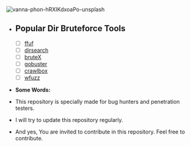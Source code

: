 
![vanna-phon-hRXIKdxoaPo-unsplash](https://user-images.githubusercontent.com/66991901/125210728-7555f600-e2c3-11eb-8662-5f5daf5186d9.jpg)

- ## Popular Dir Bruteforce Tools

  - [ ]  [ffuf](https://github.com/ffuf/ffuf)
  - [ ]  [dirsearch](https://github.com/maurosoria/dirsearch)
  - [ ]  [bruteX](https://github.com/1N3/BruteX)
  - [ ]  [gobuster](https://github.com/OJ/gobuster)
  - [ ]  [crawlbox](https://github.com/abaykan/CrawlBox)
  - [ ]  [wfuzz](https://github.com/xmendez/wfuzz)
  
- **Some Words:**

- This repository is specially made for bug hunters and penetration testers.
-  I will try to update this repository regularly.
-  And yes, You are invited to contribute in this repository. Feel free to contribute.
  
  
  
